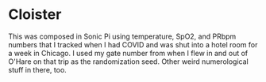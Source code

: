 # Cloister

This was composed in Sonic Pi using temperature, SpO2, and PRbpm numbers that I tracked when I had COVID and was shut into a hotel room for a week in Chicago. I used my gate number from when I flew in and out of O'Hare on that trip as the randomization seed. Other weird numerological stuff in there, too.